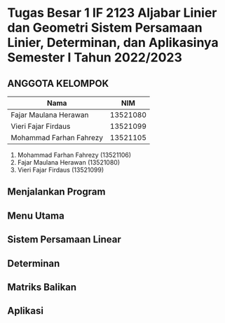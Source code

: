 # Tugas Besar 1 IF 2123 Aljabar Linier dan Geometri Sistem Persamaan Linier, Determinan, dan Aplikasinya Semester I Tahun 2022/2023

## ANGGOTA KELOMPOK
| Nama        | NIM           |
| ------------- |:-------------:|
| Fajar Maulana Herawan     | 13521080 |
| Vieri Fajar Firdaus      | 13521099  |   
| Mohammad Farhan Fahrezy | 13521105      |   
1. Mohammad Farhan Fahrezy (13521106)
2. Fajar Maulana Herawan (13521080)
3. Vieri Fajar Firdaus (13521099)

## Menjalankan Program 

## Menu Utama

## Sistem Persamaan Linear

## Determinan

## Matriks Balikan

## Aplikasi
